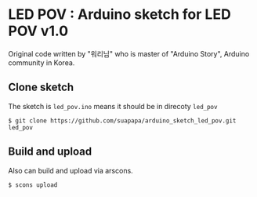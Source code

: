 # LED POV : Arduino sketch for LED POV v1.0

Original code written by "워리님" who is master of "Arduino Story",
Arduino community in Korea.

## Clone sketch

The sketch is `led_pov.ino` means it should be in direcoty `led_pov`

    $ git clone https://github.com/suapapa/arduino_sketch_led_pov.git led_pov

## Build and upload

Also can build and upload via arscons.

    $ scons upload

